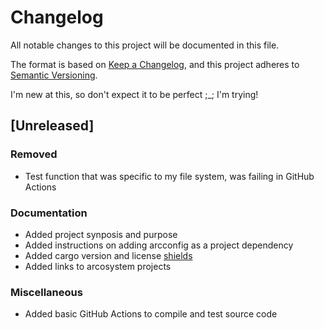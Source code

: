 # Changelog

All notable changes to this project will be documented in this file.

The format is based on [Keep a Changelog](https://keepachangelog.com/en/1.0.0/),
and this project adheres to [Semantic Versioning](https://semver.org/spec/v2.0.0.html).

I'm new at this, so don't expect it to be perfect ;_; I'm trying!

## [Unreleased]

### Removed

+ Test function that was specific to my file system, was failing in GitHub Actions

### Documentation

+ Added project synposis and purpose
+ Added instructions on adding arcconfig as a project dependency
+ Added cargo version and license [shields](https://shields.io)
+ Added links to arcosystem projects

### Miscellaneous

+ Added basic GitHub Actions to compile and test source code
